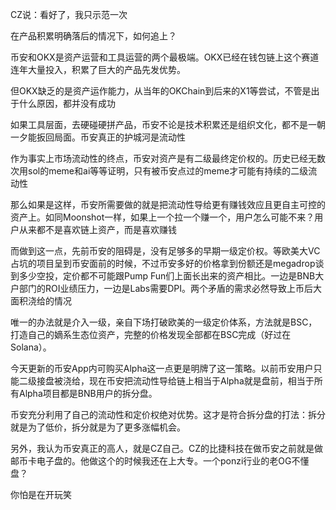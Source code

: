 CZ说：看好了，我只示范一次

在产品积累明确落后的情况下，如何追上？

币安和OKX是资产运营和工具运营的两个最极端。OKX已经在钱包链上这个赛道连年大量投入，积累了巨大的产品先发优势。

但OKX缺乏的是资产运作能力，从当年的OKChain到后来的X1等尝试，不管是出于什么原因，都并没有成功

如果工具层面，去硬碰硬拼产品，币安不论是技术积累还是组织文化，都不是一朝一夕能扳回局面。币安真正的护城河是流动性

作为事实上市场流动性的终点，币安对资产是有二级最终定价权的。历史已经无数次用sol的meme和ai等等证明，只有被币安点过的meme才可能有持续的二级流动性

那么如果是这样，币安所需要做的就是把流动性导给更有赚钱效应且更自主可控的资产上。如同Moonshot一样，如果上一个拉一个赚一个，用户怎么可能不来？用户从来都不是喜欢链上资产，而是喜欢赚钱

而做到这一点，先前币安的阻碍是，没有足够多的早期一级定价权。等欧美大VC占坑的项目呈到币安面前的时候，不过币安多好的价格拿到份额还是megadrop谈到多少空投，定价都不可能跟Pump Fun们上面长出来的资产相比。一边是BNB大户部门的ROI业绩压力，一边是Labs需要DPI。两个矛盾的需求必然导致上币后大面积浇给的情况

唯一的办法就是介入一级，亲自下场打破欧美的一级定价体系，方法就是BSC，打造自己的嫡系生态位资产，完整的价格发现全部都在BSC完成（好过在Solana）。

今天更新的币安App内可购买Alpha这一点更是明牌了这一策略。以前币安用户只能二级接盘被浇给，现在币安把流动性导给链上相当于Alpha就是盘前，相当于所有Alpha项目都是BNB用户的拆分盘。

币安充分利用了自己的流动性和定价权绝对优势。这才是符合拆分盘的打法：拆分就是为了低价，拆分就是为了更多涨幅机会。

另外，我认为币安真正的高人，就是CZ自己。CZ的比捷科技在做币安之前就是做邮币卡电子盘的。他做这个的时候我还在上大专。一个ponzi行业的老OG不懂盘？

你怕是在开玩笑